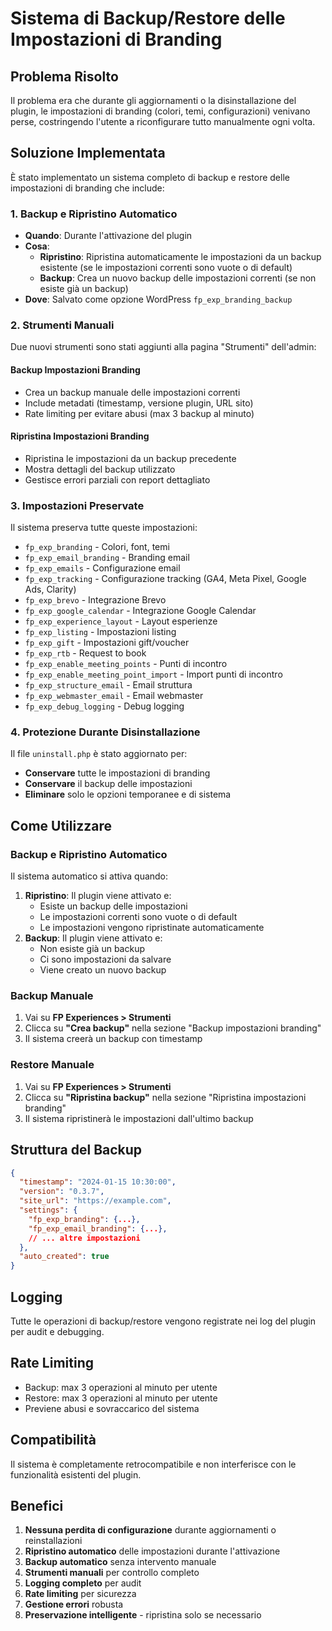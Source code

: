 # Sistema di Backup/Restore delle Impostazioni di Branding

## Problema Risolto

Il problema era che durante gli aggiornamenti o la disinstallazione del plugin, le impostazioni di branding (colori, temi, configurazioni) venivano perse, costringendo l'utente a riconfigurare tutto manualmente ogni volta.

## Soluzione Implementata

È stato implementato un sistema completo di backup e restore delle impostazioni di branding che include:

### 1. Backup e Ripristino Automatico
- **Quando**: Durante l'attivazione del plugin
- **Cosa**: 
  - **Ripristino**: Ripristina automaticamente le impostazioni da un backup esistente (se le impostazioni correnti sono vuote o di default)
  - **Backup**: Crea un nuovo backup delle impostazioni correnti (se non esiste già un backup)
- **Dove**: Salvato come opzione WordPress `fp_exp_branding_backup`

### 2. Strumenti Manuali
Due nuovi strumenti sono stati aggiunti alla pagina "Strumenti" dell'admin:

#### Backup Impostazioni Branding
- Crea un backup manuale delle impostazioni correnti
- Include metadati (timestamp, versione plugin, URL sito)
- Rate limiting per evitare abusi (max 3 backup al minuto)

#### Ripristina Impostazioni Branding
- Ripristina le impostazioni da un backup precedente
- Mostra dettagli del backup utilizzato
- Gestisce errori parziali con report dettagliato

### 3. Impostazioni Preservate

Il sistema preserva tutte queste impostazioni:

- `fp_exp_branding` - Colori, font, temi
- `fp_exp_email_branding` - Branding email
- `fp_exp_emails` - Configurazione email
- `fp_exp_tracking` - Configurazione tracking (GA4, Meta Pixel, Google Ads, Clarity)
- `fp_exp_brevo` - Integrazione Brevo
- `fp_exp_google_calendar` - Integrazione Google Calendar
- `fp_exp_experience_layout` - Layout esperienze
- `fp_exp_listing` - Impostazioni listing
- `fp_exp_gift` - Impostazioni gift/voucher
- `fp_exp_rtb` - Request to book
- `fp_exp_enable_meeting_points` - Punti di incontro
- `fp_exp_enable_meeting_point_import` - Import punti di incontro
- `fp_exp_structure_email` - Email struttura
- `fp_exp_webmaster_email` - Email webmaster
- `fp_exp_debug_logging` - Debug logging

### 4. Protezione Durante Disinstallazione

Il file `uninstall.php` è stato aggiornato per:
- **Conservare** tutte le impostazioni di branding
- **Conservare** il backup delle impostazioni
- **Eliminare** solo le opzioni temporanee e di sistema

## Come Utilizzare

### Backup e Ripristino Automatico
Il sistema automatico si attiva quando:
1. **Ripristino**: Il plugin viene attivato e:
   - Esiste un backup delle impostazioni
   - Le impostazioni correnti sono vuote o di default
   - Le impostazioni vengono ripristinate automaticamente
2. **Backup**: Il plugin viene attivato e:
   - Non esiste già un backup
   - Ci sono impostazioni da salvare
   - Viene creato un nuovo backup

### Backup Manuale
1. Vai su **FP Experiences > Strumenti**
2. Clicca su **"Crea backup"** nella sezione "Backup impostazioni branding"
3. Il sistema creerà un backup con timestamp

### Restore Manuale
1. Vai su **FP Experiences > Strumenti**
2. Clicca su **"Ripristina backup"** nella sezione "Ripristina impostazioni branding"
3. Il sistema ripristinerà le impostazioni dall'ultimo backup

## Struttura del Backup

```json
{
  "timestamp": "2024-01-15 10:30:00",
  "version": "0.3.7",
  "site_url": "https://example.com",
  "settings": {
    "fp_exp_branding": {...},
    "fp_exp_email_branding": {...},
    // ... altre impostazioni
  },
  "auto_created": true
}
```

## Logging

Tutte le operazioni di backup/restore vengono registrate nei log del plugin per audit e debugging.

## Rate Limiting

- Backup: max 3 operazioni al minuto per utente
- Restore: max 3 operazioni al minuto per utente
- Previene abusi e sovraccarico del sistema

## Compatibilità

Il sistema è completamente retrocompatibile e non interferisce con le funzionalità esistenti del plugin.

## Benefici

1. **Nessuna perdita di configurazione** durante aggiornamenti o reinstallazioni
2. **Ripristino automatico** delle impostazioni durante l'attivazione
3. **Backup automatico** senza intervento manuale
4. **Strumenti manuali** per controllo completo
5. **Logging completo** per audit
6. **Rate limiting** per sicurezza
7. **Gestione errori** robusta
8. **Preservazione intelligente** - ripristina solo se necessario
